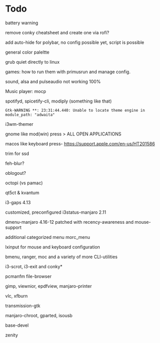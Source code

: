 # Todo

battery warning

remove conky cheatsheet and create one via rofi?

add auto-hide for polybar, no config possible yet, script is possible

general color paleltte

grub quiet directly to linux

games: how to run them with primusrun and manage config.

sound, alsa and pulseaudio not working 100%

Music player: mocp

spotifyd, spicetify-cli, modiply (something like that)

`Gtk-WARNING **: 23:31:44.440: Unable to locate theme engine in module_path: "adwaita"`

i3wm-themer

gnome like mod(win) press > ALL OPEN APPLICATIONS

macos like keyboard press- https://support.apple.com/en-us/HT201586

trim for ssd

feh-blur?

oblogout?

octopi (vs pamac)

qt5ct & kvantum

i3-gaps 4.13

customized, preconfigured i3status-manjaro 2.11

dmenu-manjaro 4.16-12 patched with recency-awareness and mouse-support

additional categorized menu morc_menu

lxinput for mouse and keyboard configuration

bmenu, ranger, moc and a variety of more CLI-utilities

i3-scrot, i3-exit and conky*

pcmanfm file-browser

gimp, viewnior, epdfview, manjaro-printer

vlc, xfburn

transmission-gtk

manjaro-chroot, gparted, isousb

base-devel

zenity

